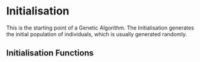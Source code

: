 # Initialisation
This is the starting point of a Genetic Algorithm. The Initialisation generates the initial population of individuals, which is usually generated randomly.

## Initialisation Functions

```@docs
```